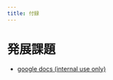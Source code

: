 ```yaml
---
title: 付録
---
```


# 発展課題

* [google docs (internal use only)](https://docs.google.com/document/d/1It1ymi5tAiZBmusIfg3GxrG6WmUZr3SSjRLNdEbEzU4/edit?usp=sharing)
